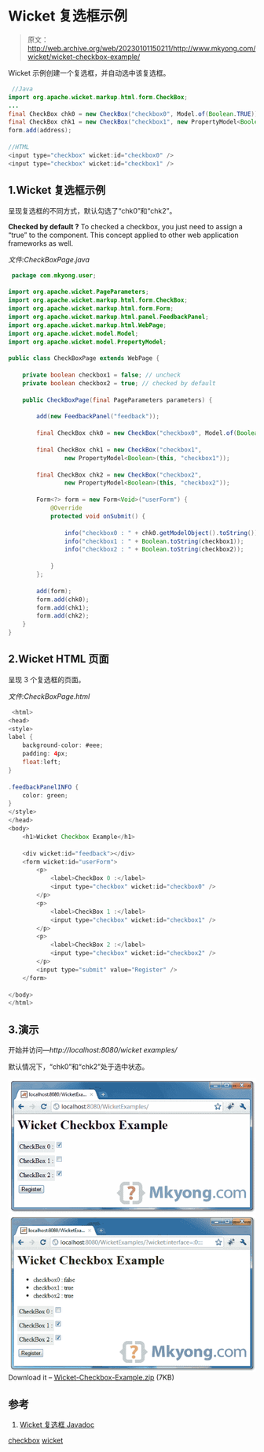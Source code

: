 # Wicket 复选框示例

> 原文：<http://web.archive.org/web/20230101150211/http://www.mkyong.com/wicket/wicket-checkbox-example/>

Wicket 示例创建一个复选框，并自动选中该复选框。

```java
 //Java 
import org.apache.wicket.markup.html.form.CheckBox;
...
final CheckBox chk0 = new CheckBox("checkbox0", Model.of(Boolean.TRUE));	
final CheckBox chk1 = new CheckBox("checkbox1", new PropertyModel<Boolean>(this, "checkbox1"));
form.add(address);

//HTML
<input type="checkbox" wicket:id="checkbox0" />
<input type="checkbox" wicket:id="checkbox1" /> 
```

## 1.Wicket 复选框示例

呈现复选框的不同方式，默认勾选了“chk0”和“chk2”。

**Checked by default ?**
To checked a checkbox, you just need to assign a “true” to the component. This concept applied to other web application frameworks as well.

*文件:CheckBoxPage.java*

```java
 package com.mkyong.user;

import org.apache.wicket.PageParameters;
import org.apache.wicket.markup.html.form.CheckBox;
import org.apache.wicket.markup.html.form.Form;
import org.apache.wicket.markup.html.panel.FeedbackPanel;
import org.apache.wicket.markup.html.WebPage;
import org.apache.wicket.model.Model;
import org.apache.wicket.model.PropertyModel;

public class CheckBoxPage extends WebPage {

	private boolean checkbox1 = false; // uncheck
	private boolean checkbox2 = true; // checked by default

	public CheckBoxPage(final PageParameters parameters) {

		add(new FeedbackPanel("feedback"));

		final CheckBox chk0 = new CheckBox("checkbox0", Model.of(Boolean.TRUE));

		final CheckBox chk1 = new CheckBox("checkbox1",
				new PropertyModel<Boolean>(this, "checkbox1"));

		final CheckBox chk2 = new CheckBox("checkbox2",
				new PropertyModel<Boolean>(this, "checkbox2"));

		Form<?> form = new Form<Void>("userForm") {
			@Override
			protected void onSubmit() {

				info("checkbox0 : " + chk0.getModelObject().toString());
				info("checkbox1 : " + Boolean.toString(checkbox1));
				info("checkbox2 : " + Boolean.toString(checkbox2));

			}
		};

		add(form);
		form.add(chk0);
		form.add(chk1);
		form.add(chk2);
	}
} 
```

 ## 2.Wicket HTML 页面

呈现 3 个复选框的页面。

*文件:CheckBoxPage.html*

```java
 <html>
<head>
<style>
label {
	background-color: #eee;
	padding: 4px;
	float:left;
}

.feedbackPanelINFO {
	color: green;
}
</style>
</head>
<body>
	<h1>Wicket Checkbox Example</h1>

	<div wicket:id="feedback"></div>
	<form wicket:id="userForm">
		<p>
			<label>CheckBox 0 :</label> 
			<input type="checkbox" wicket:id="checkbox0" />
		</p>
		<p>
			<label>CheckBox 1 :</label> 
			<input type="checkbox" wicket:id="checkbox1" />
		</p>
		<p>
			<label>CheckBox 2 :</label> 
			<input type="checkbox" wicket:id="checkbox2" />
		</p>
		<input type="submit" value="Register" />
	</form>

</body>
</html> 
```

 ## 3.演示

开始并访问—*http://localhost:8080/wicket examples/*

默认情况下，“chk0”和“chk2”处于选中状态。

![wicket checkbox](img/bf9f6960ca8d62160e64d36b41ca583a.png "wicket-checkbox-example1")![wicket checkbox example](img/1df3d8bd16fa7f17d69036332303074c.png "wicket-checkbox-example2")Download it – [Wicket-Checkbox-Example.zip](http://web.archive.org/web/20190306164345/http://www.mkyong.com/wp-content/uploads/2011/05/Wicket-Checkbox-Example.zip) (7KB)

## 参考

1.  [Wicket 复选框 Javadoc](http://web.archive.org/web/20190306164345/http://wicket.apache.org/apidocs/1.4/org/apache/wicket/markup/html/form/CheckBox.html)

[checkbox](http://web.archive.org/web/20190306164345/http://www.mkyong.com/tag/checkbox/) [wicket](http://web.archive.org/web/20190306164345/http://www.mkyong.com/tag/wicket/)







